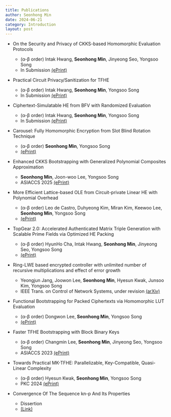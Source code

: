 ```yaml
---
title: Publications
author: Seonhong Min
date: 2024-06-21
category: Introduction
layout: post
---
```


+ On the Security and Privacy of CKKS-based Homomorphic Evaluation Protocols
    + (α-β order) Intak Hwang, **Seonhong Min**, Jinyeong Seo, Yongsoo Song
    + In Submission [(ePrint)][11]

+ Practical Circuit Privacy/Sanitization for TFHE
    + (α-β order) Intak Hwang, **Seonhong Min**, Yongsoo Song
    + In Submission [(ePrint)][10]

+ Ciphertext-Simulatable HE from BFV with Randomized Evaluation
    + (α-β order) Intak Hwang, **Seonhong Min**, Yongsoo Song
    + In Submission [(ePrint)][9]

+ Carousel: Fully Homomorphic Encryption from Slot Blind Rotation Technique
    + (α-β order) **Seonhong Min**, Yongsoo Song
    + [(ePrint)][8]

+ Enhanced CKKS Bootstrapping with Generalized Polynomial Composites Approximation 
    + **Seonhong Min**, Joon-woo Lee, Yongsoo Song
    + ASIACCS 2025 [(ePrint)][12]

+ More Efficient Lattice-based OLE from Circuit-private Linear HE with Polynomial Overhead 
    + (α-β order) Leo de Castro, Duhyeong Kim, Miran Kim, Keewoo Lee, **Seonhong Min**, Yongsoo Song
    + [(ePrint)][7] 

+ TopGear 2.0: Accelerated Authenticated Matrix Triple Generation with Scalable Prime Fields via Optimized HE Packing
    + (α-β order) HyunHo Cha, Intak Hwang, **Seonhong Min**, Jinyeong Seo, Yongsoo Song
    + [(ePrint)][6]

+ Ring-LWE based encrypted controller with unlimited number of recursive multiplications and effect of error growth 
    + Yeongjun Jang, Joowon Lee, **Seonhong Min**, Hyesun Kwak, Junsoo Kim, Yongsoo Song
    + IEEE Trans. on Control of Network Systems, under revision [(arXiv)][5] 

+ Functional Bootstrapping for Packed Ciphertexts via Homomorphic LUT Evaluation
    + (α-β order) Dongwon Lee, **Seonhong Min**, Yongsoo Song
    + [(ePrint)][4]

+ Faster TFHE Bootstrapping with Block Binary Keys 
    + (α-β order) Changmin Lee, **Seonhong Min**, Jinyeong Seo, Yongsoo Song
    + ASIACCS 2023 [(ePrint)][3]

+ Towards Practical MK-TFHE: Parallelizable, Key-Compatible, Quasi-Linear Complexity 
    + (α-β order) Hyesun Kwak, **Seonhong Min**, Yongsoo Song
    + PKC 2024 [(ePrint)][2]
    
+ Convergence Of The Sequence kn-p And Its Properties 
    + Dissertion
    + [(Link)][1]


[1]: https://snu-lukemin.github.io/files/kn-p.pdf
[2]: https://eprint.iacr.org/2022/1460
[3]: https://eprint.iacr.org/2023/958
[4]: https://eprint.iacr.org/2024/181
[5]: https://arxiv.org/abs/2406.14372
[6]: https://eprint.iacr.org/2024/1502
[7]: https://eprint.iacr.org/2024/1534
[8]: https://eprint.iacr.org/2024/2032
[9]: https://eprint.iacr.org/2025/203
[10]: https://eprint.iacr.org/2025/216
[11]: https://eprint.iacr.org/2025/382
[12]: https://eprint.iacr.org/2025/429